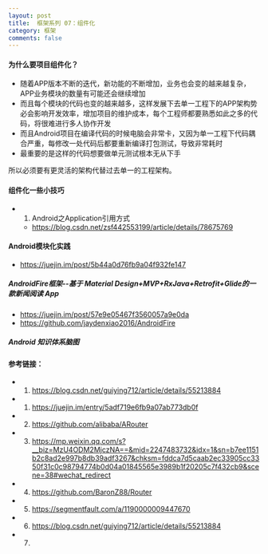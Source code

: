 ```yaml
---
layout: post
title:  框架系列 07：组件化
category: 框架
comments: false
---
```

 
#### 为什么要项目组件化？

* 随着APP版本不断的迭代，新功能的不断增加，业务也会变的越来越复杂，APP业务模块的数量有可能还会继续增加
* 而且每个模块的代码也变的越来越多，这样发展下去单一工程下的APP架构势必会影响开发效率，增加项目的维护成本，每个工程师都要熟悉如此之多的代码，将很难进行多人协作开发
* 而且Android项目在编译代码的时候电脑会非常卡，又因为单一工程下代码耦合严重，每修改一处代码后都要重新编译打包测试，导致非常耗时
* 最重要的是这样的代码想要做单元测试根本无从下手

所以必须要有更灵活的架构代替过去单一的工程架构。
 
#### 组件化一些小技巧

* 01. Android之Application引用方式
	* <https://blog.csdn.net/zsf442553199/article/details/78675769>
 
#### Android模块化实践

* <https://juejin.im/post/5b44a0d76fb9a04f932fe147>
 
##### AndroidFire框架--基于 Material Design+MVP+RxJava+Retrofit+Glide的一款新闻阅读 App
* <https://juejin.im/post/57e9e05467f3560057a9e0da>
* <https://github.com/jaydenxiao2016/AndroidFire>
 
#####  Android 知识体系脑图


  
 
#### 参考链接：
 
* 1. <https://blog.csdn.net/guiying712/article/details/55213884>




* 1. <https://juejin.im/entry/5adf719e6fb9a07ab773db0f>
* 2. <https://github.com/alibaba/ARouter>
* 3. <https://mp.weixin.qq.com/s?__biz=MzU4ODM2MjczNA==&mid=2247483732&idx=1&sn=b7ee1151b2c8ad2e997b8db39adf3267&chksm=fddca7d5caab2ec33905cc3350f31c0c98794774b0d04a01845565e3989b1f20205c7f432cb9&scene=38#wechat_redirect>
* 4. <https://github.com/BaronZ88/Router>
* 5. <https://segmentfault.com/a/1190000009447670>
* 6. <https://blog.csdn.net/guiying712/article/details/55213884>
* 7. 
 
 
 
 
 
 
 
 
 
 
 
 
 
 
 
 